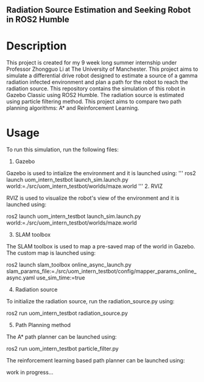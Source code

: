 ## Radiation Source Estimation and Seeking Robot in ROS2 Humble

# Description
This project is created for my 9 week long summer internship under Professor Zhongguo Li at The University of Manchester. This project aims to simulate a differential drive robot designed to estimate a source of a gamma radiation infected environment and plan a path for the robot to reach the radiation source. This repository contains the simulation of this robot in Gazebo Classic using ROS2 Humble. The radiation source is estimated using particle filtering method. This project aims to compare two path planning algorithms: A* and Reinforcement Learning.
# Usage
To run this simulation, run the following files:
1. Gazebo

Gazebo is used to intialize the environment and it is launched using:
'''
ros2 launch uom_intern_testbot launch_sim.launch.py world:=./src/uom_intern_testbot/worlds/maze.world
'''
2. RVIZ

RVIZ is used to visualize the robot's view of the environment and it is launched using:

ros2 launch uom_intern_testbot launch_sim.launch.py world:=./src/uom_intern_testbot/worlds/maze.world

3. SLAM toolbox

The SLAM toolbox is used to map a pre-saved map of the world in Gazebo. The custom map is launched using:

ros2 launch slam_toolbox online_async_launch.py slam_params_file:=./src/uom_intern_testbot/config/mapper_params_online_async.yaml use_sim_time:=true

4. Radiation source

To initialize the radiation source, run the radiation_source.py using:

ros2 run uom_intern_testbot radiation_source.py

5. Path Planning method

The A* path planner can be launched using:

ros2 run uom_intern_testbot particle_filter.py

The reinforcement learning based path planner can be launched using:

work in progress...
